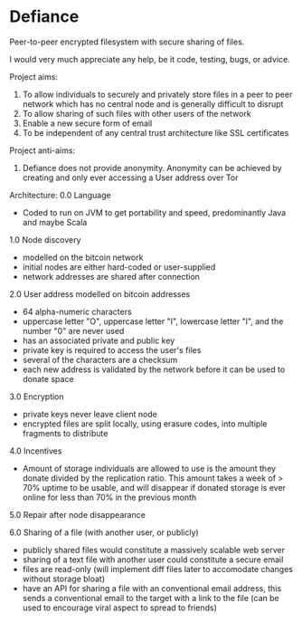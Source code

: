 Defiance
========

Peer-to-peer encrypted filesystem with secure sharing of files.

I would very much appreciate any help, be it code, testing, bugs, or advice. 

Project aims:
1. To allow individuals to securely and privately store files in a peer to peer network which has no central node and is generally difficult to disrupt
2. To allow sharing of such files with other users of the network
3. Enable a new secure form of email
4. To be independent of any central trust architecture like SSL certificates

Project anti-aims:
1. Defiance does not provide anonymity. Anonymity can be achieved by creating and only ever accessing a User address over Tor

Architecture:
0.0 Language
 - Coded to run on JVM to get portability and speed, predominantly Java and maybe Scala

1.0 Node discovery
 - modelled on the bitcoin network
 - initial nodes are either hard-coded or user-supplied
 - network addresses are shared after connection

2.0 User address modelled on bitcoin addresses
 - 64 alpha-numeric characters
 - uppercase letter "O", uppercase letter "I", lowercase letter "l", and the number "0" are never used
 - has an associated private and public key
 - private key is required to access the user's files
 - several of the characters are a checksum
 - each new address is validated by the network before it can be used to donate space

3.0 Encryption
 - private keys never leave client node
 - encrypted files are split locally, using erasure codes, into multiple fragments to distribute

4.0 Incentives
 - Amount of storage individuals are allowed to use is the amount they donate divided by the replication ratio. This amount takes a week of > 70% uptime to be usable, and will disappear if donated storage is ever online for less than 70% in the previous month

5.0 Repair after node disappearance

6.0 Sharing of a file (with another user, or publicly)
 - publicly shared files would constitute a massively scalable web server
 - sharing of a text file with another user could constitute a secure email
 - files are read-only (will implement diff files later to accomodate changes without storage bloat)
 - have an API for sharing a file with an conventional email address, this sends a conventional email to the target with a link to the file (can be used to encourage viral aspect to spread to friends)